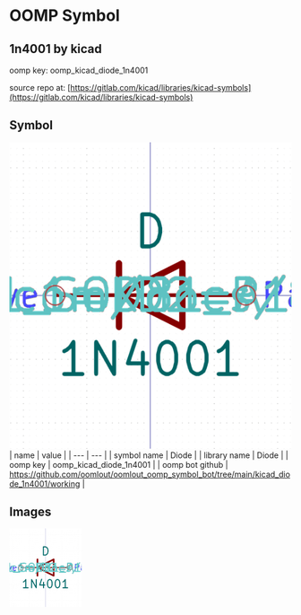 # OOMP Symbol  
## 1n4001  by kicad  
  
oomp key: oomp_kicad_diode_1n4001  
  
source repo at: [https://gitlab.com/kicad/libraries/kicad-symbols](https://gitlab.com/kicad/libraries/kicad-symbols)  
## Symbol  
  
[![working.png](working_600.png)](working.png)  
| name | value | 
| --- | --- | 
| symbol name | Diode | 
| library name | Diode | 
| oomp key | oomp_kicad_diode_1n4001 | 
| oomp bot github | https://github.com/oomlout/oomlout_oomp_symbol_bot/tree/main/kicad_diode_1n4001/working | 
## Images  
  
[![working.png](working_140.png)](working.png)  
